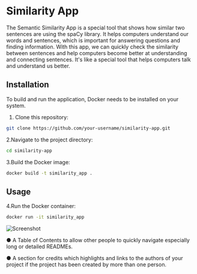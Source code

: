 # Similarity App

The Semantic Similarity App is a special tool that shows how similar two sentences are using the spaCy library. It helps computers understand our words and sentences, which is important for answering questions and finding information. With this app, we can quickly check the similarity between sentences and help computers become better at understanding and connecting sentences. It's like a special tool that helps computers talk and understand us better.

## Installation

To build and run the application, Docker needs to be installed on your system.

1. Clone this repository:

```bash
git clone https://github.com/your-username/similarity-app.git
```
   
2.Navigate to the project directory:
```bash
cd similarity-app
```

3.Build the Docker image:
```bash
docker build -t similarity_app .
```
## Usage
4.Run the Docker container:
```bash
docker run -it similarity_app
```
![Screenshot](Screenshot%202023-05-17%20at%2013.17.50.png)


● A Table of Contents to allow other people to quickly navigate especially long
or detailed READMEs.


● A section for credits which highlights and links to the authors of your project
if the project has been created by more than one person.
     


 

   
